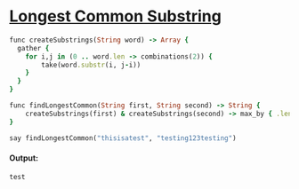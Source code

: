 [1]: http://rosettacode.org/wiki/Longest_Common_Substring

# [Longest Common Substring][1]

```ruby
func createSubstrings(String word) -> Array {
  gather {
    for i,j in (0 .. word.len -> combinations(2)) {
        take(word.substr(i, j-i))
    }
  }
}

func findLongestCommon(String first, String second) -> String {
    createSubstrings(first) & createSubstrings(second) -> max_by { .len }
}

say findLongestCommon("thisisatest", "testing123testing")
```

#### Output:
```
test
```
